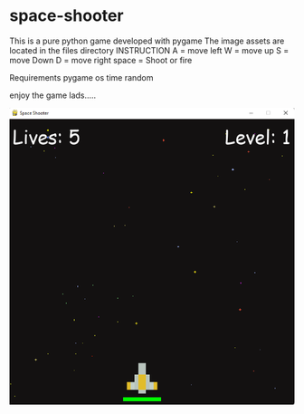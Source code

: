 # space-shooter

This is a pure python game developed with pygame
The image assets are located in the files directory
INSTRUCTION
A = move left
W = move up
S = move Down
D = move right
space = Shoot or fire

Requirements
pygame
os
time
random

enjoy the game lads.....

![preview](preview.png)
